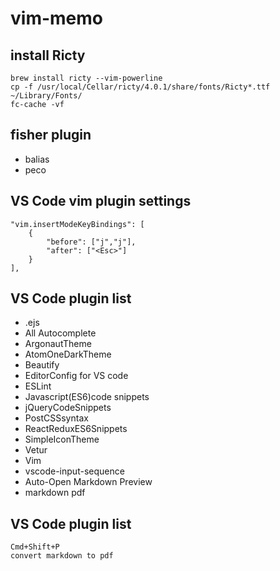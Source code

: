 # vim-memo

## install Ricty
    brew install ricty --vim-powerline
    cp -f /usr/local/Cellar/ricty/4.0.1/share/fonts/Ricty*.ttf ~/Library/Fonts/
    fc-cache -vf

## fisher plugin
* balias
* peco

## VS Code vim plugin settings
    "vim.insertModeKeyBindings": [
        {
            "before": ["j","j"],
            "after": ["<Esc>"]
        }
    ],

## VS Code plugin list
* .ejs
* All Autocomplete
* ArgonautTheme
* AtomOneDarkTheme
* Beautify
* EditorConfig for VS code
* ESLint
* Javascript(ES6)code snippets
* jQueryCodeSnippets
* PostCSSsyntax
* ReactReduxES6Snippets
* SimpleIconTheme
* Vetur
* Vim
* vscode-input-sequence
* Auto-Open Markdown Preview
* markdown pdf

## VS Code plugin list
    Cmd+Shift+P
    convert markdown to pdf
